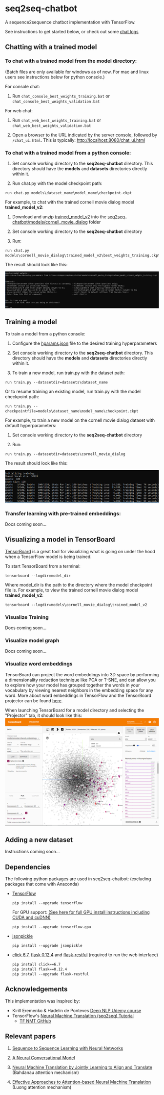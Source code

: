 # seq2seq-chatbot
A sequence2sequence chatbot implementation with TensorFlow.

See instructions to get started below, or check out some [chat logs](seq2seq-chatbot/models/cornell_movie_dialog/trained_model_v2/chat_logs)

## Chatting with a trained model
### To chat with a trained model from the model directory:

(Batch files are only available for windows as of now. For mac and linux users see instructions below for python console.)

For console chat: 
1. Run `chat_console_best_weights_training.bat` or `chat_console_best_weights_validation.bat`

For web chat:
1. Run `chat_web_best_weights_training.bat` or `chat_web_best_weights_validation.bat`

2. Open a browser to the URL indicated by the server console, followed by `/chat_ui.html`. This is typically: [http://localhost:8080/chat_ui.html](http://localhost:8080/chat_ui.html)

### To chat with a trained model from a python console:

1. Set console working directory to the **seq2seq-chatbot** directory. This directory should have the **models** and **datasets** directories directly within it.

2. Run chat.py with the model checkpoint path:
```shell
run chat.py models\dataset_name\model_name\checkpoint.ckpt
```

For example, to chat with the trained cornell movie dialog model **trained_model_v2**:

1. Download and unzip [trained_model_v2](seq2seq-chatbot/models/cornell_movie_dialog/README.md) into the [seq2seq-chatbot/models/cornell_movie_dialog](seq2seq-chatbot/models/cornell_movie_dialog) folder

2. Set console working directory to the **seq2seq-chatbot** directory

3. Run:
```shell
run chat.py models\cornell_movie_dialog\trained_model_v2\best_weights_training.ckpt
```

The result should look like this:

![chat](doc_files/chat.png "chat")

## Training a model
To train a model from a python console:

1. Configure the [hparams.json](seq2seq-chatbot/hparams.json) file to the desired training hyperparameters

2. Set console working directory to the **seq2seq-chatbot** directory. This directory should have the **models** and **datasets** directories directly within it.

3. To train a new model, run train.py with the dataset path:
```shell
run train.py --datasetdir=datasets\dataset_name
```

Or to resume training an existing model, run train.py with the model checkpoint path:
```shell
run train.py --checkpointfile=models\dataset_name\model_name\checkpoint.ckpt
```

For example, to train a new model on the cornell movie dialog dataset with default hyperparameters:

1. Set console working directory to the **seq2seq-chatbot** directory

2. Run:
```shell
run train.py --datasetdir=datasets\cornell_movie_dialog
```

The result should look like this:

![train](doc_files/train.png "train")

### Transfer learning with pre-trained embeddings:
Docs coming soon...

## Visualizing a model in TensorBoard
[TensorBoard](https://www.tensorflow.org/programmers_guide/summaries_and_tensorboard) is a great tool for visualizing what is going on under the hood when a TensorFlow model is being trained.

To start TensorBoard from a terminal:
```shell
tensorboard --logdir=model_dir
```

Where model_dir is the path to the directory where the model checkpoint file is. For example, to view the trained cornell movie dialog model **trained_model_v2**:
```shell
tensorboard --logdir=models\cornell_movie_dialog\trained_model_v2
```

### Visualize Training
Docs coming soon...

### Visualize model graph
Docs coming soon...

### Visualize word embeddings
TensorBoard can project the word embeddings into 3D space by performing a dimensionality reduction technique like PCA or T-SNE, and can allow you to explore how your model has grouped together the words in your vocabulary by viewing nearest neighbors in the embedding space for any word.
More about word embeddings in TensorFlow and the TensorBoard projector can be found [here](https://www.tensorflow.org/programmers_guide/embedding).

When launching TensorBoard for a model directory and selecting the "Projector" tab, it should look like this:
![train](doc_files/tensorboard_projector.png "train")

## Adding a new dataset
Instructions coming soon...

## Dependencies
The following python packages are used in seq2seq-chatbot:
(excluding packages that come with Anaconda)

- [TensorFlow](https://www.tensorflow.org/)
    ```shell
    pip install --upgrade tensorflow
    ```
    For GPU support: [(See here for full GPU install instructions including CUDA and cuDNN)](https://www.tensorflow.org/install/)
    ```shell
    pip install --upgrade tensorflow-gpu
    ```

- [jsonpickle](https://jsonpickle.github.io/)
    ```shell
    pip install --upgrade jsonpickle
    ```

- [click 6.7](https://palletsprojects.com/p/click/), [flask 0.12.4](http://flask.pocoo.org/) and [flask-restful](https://flask-restful.readthedocs.io/en/latest/) (required to run the web interface)
    ```shell
    pip install click==6.7
    pip install flask==0.12.4
    pip install --upgrade flask-restful
    ```
  
## Acknowledgements
This implementation was inspired by:
- Kirill Eremenko & Hadelin de Ponteves [Deep NLP Udemy course](https://www.udemy.com/chatbot/)
- TensorFlow's [Neural Machine Translation (seq2seq) Tutorial](https://www.tensorflow.org/tutorials/seq2seq)
  - [TF NMT GitHub](https://github.com/tensorflow/nmt)
  
## Relevant papers
1. [Sequence to Sequence Learning with Neural Networks](https://arxiv.org/abs/1409.3215)

2. [A Neural Conversational Model](https://arxiv.org/abs/1506.05869)

3. [Neural Machine Translation by Jointly Learning to Align and Translate](https://arxiv.org/abs/1409.0473) (Bahdanau attention mechanism)

4. [Effective Approaches to Attention-based Neural Machine Translation](https://arxiv.org/abs/1508.04025) (Luong attention mechanism)
